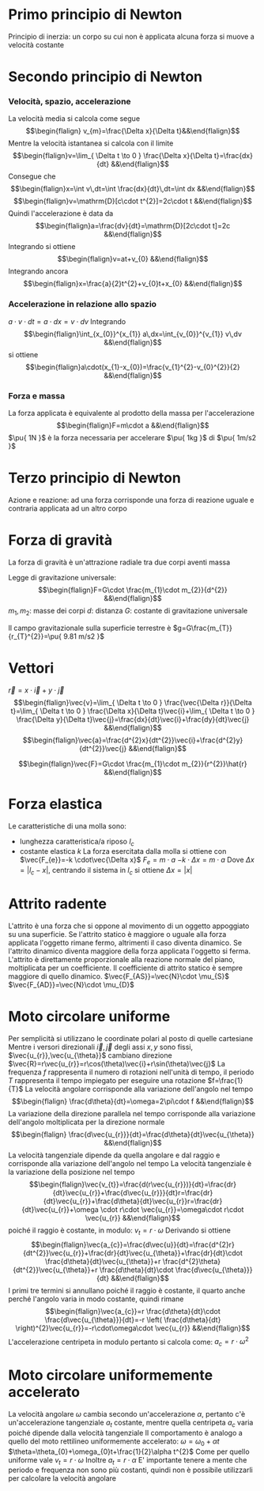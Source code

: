 # Primo principio di Newton
Principio di inerzia: un corpo su cui non è applicata alcuna forza si muove a velocità costante

# Secondo principio di Newton
### Velocità, spazio, accelerazione
La velocità media si calcola come segue
$$\begin{flalign} v_{m}=\frac{\Delta x}{\Delta t}&&\end{flalign}$$
Mentre la velocità istantanea si calcola con il limite
$$\begin{flalign}v=\lim_{ \Delta t \to 0 } \frac{\Delta x}{\Delta t}=\frac{dx}{dt} &&\end{flalign}$$
Consegue che
$$\begin{flalign}x=\int v\,dt=\int \frac{dx}{dt}\,dt=\int dx &&\end{flalign}$$
$$\begin{flalign}v=\mathrm{D}[c\cdot t^{2}]=2c\cdot t &&\end{flalign}$$
Quindi l'accelerazione è data da
$$\begin{flalign}a=\frac{dv}{dt}=\mathrm{D}[2c\cdot t]=2c &&\end{flalign}$$
Integrando si ottiene
$$\begin{flalign}v=at+v_{0} &&\end{flalign}$$
Integrando ancora
$$\begin{flalign}x=\frac{a}{2}t^{2}+v_{0}t+x_{0} &&\end{flalign}$$
### Accelerazione in relazione allo spazio
$a\cdot v\cdot dt=a\cdot dx=v\cdot dv$
Integrando
$$\begin{flalign}\int_{x_{0}}^{x_{1}} a\,dx=\int_{v_{0}}^{v_{1}} v\,dv &&\end{flalign}$$
si ottiene
$$\begin{flalign}a\cdot(x_{1}-x_{0})=\frac{v_{1}^{2}-v_{0}^{2}}{2} &&\end{flalign}$$
<div class="page-break" style="page-break-before: always;"></div>

### Forza e massa
La forza applicata è equivalente al prodotto della massa per l'accelerazione
$$\begin{flalign}F=m\cdot a &&\end{flalign}$$
$\pu{ 1N }$ è la forza necessaria per accelerare $\pu{ 1kg }$ di $\pu{ 1m/s2 }$

# Terzo principio di Newton
Azione e reazione: ad una forza corrisponde una forza di reazione uguale e contraria applicata ad un altro corpo

# Forza di gravità
La forza di gravità è un'attrazione radiale tra due corpi aventi massa

Legge di gravitazione universale: $$\begin{flalign}F=G\cdot \frac{m_{1}\cdot m_{2}}{d^{2}} &&\end{flalign}$$
$m_{1},m_{2}$: masse dei corpi
$d$: distanza
$G$: costante di gravitazione universale

Il campo gravitazionale sulla superficie terrestre è $g=G\frac{m_{T}}{r_{T}^{2}}=\pu{ 9.81 m/s2 }$

# Vettori
$\vec{r}=x\cdot \vec{i}+y\cdot \vec{j}$
$$\begin{flalign}\vec{v}=\lim_{ \Delta t \to 0 } \frac{\vec{\Delta r}}{\Delta t}=\lim_{ \Delta t \to 0 } \frac{\Delta x}{\Delta t}\vec{i}+\lim_{ \Delta t \to 0 } \frac{\Delta y}{\Delta t}\vec{j}=\frac{dx}{dt}\vec{i}+\frac{dy}{dt}\vec{j} &&\end{flalign}$$
$$\begin{flalign}\vec{a}=\frac{d^{2}x}{dt^{2}}\vec{i}+\frac{d^{2}y}{dt^{2}}\vec{j} &&\end{flalign}$$

$$\begin{flalign}\vec{F}=G\cdot \frac{m_{1}\cdot m_{2}}{r^{2}}\hat{r} &&\end{flalign}$$

# Forza elastica
Le caratteristiche di una molla sono:
- lunghezza caratteristica/a riposo $l_{c}$
- costante elastica $k$
La forza esercitata dalla molla si ottiene con
$\vec{F_{e}}=-k \cdot\vec{\Delta x}$
$F_{e}=m\cdot a$
$-k\cdot\Delta x=m\cdot a$
Dove $\Delta x=|l_{c}-x|$, centrando il sistema in $l_{c}$ si ottiene $\Delta x=|x|$
<div class="page-break" style="page-break-before: always;"></div>

# Attrito radente
L'attrito è una forza che si oppone al movimento di un oggetto appoggiato su una superficie. Se l'attrito statico è maggiore o uguale alla forza applicata l'oggetto rimane fermo, altrimenti il caso diventa dinamico. Se l'attrito dinamico diventa maggiore della forza applicata l'oggetto si ferma.
L'attrito è direttamente proporzionale alla reazione normale del piano, moltiplicata per un coefficiente. Il coefficiente di attrito statico è sempre maggiore di quello dinamico.
$\vec{F_{AS}}=\vec{N}\cdot \mu_{S}$
$\vec{F_{AD}}=\vec{N}\cdot \mu_{D}$

# Moto circolare uniforme
Per semplicità si utilizzano le coordinate polari al posto di quelle cartesiane
Mentre i versori direzionali $\vec{i},\vec{j}$ degli assi $x,y$ sono fissi, $\vec{u_{r}},\vec{u_{\theta}}$ cambiano direzione
$\vec{R}=r\vec{u_{r}}=r\cos(\theta)\vec{i}+r\sin(\theta)\vec{j}$
La frequenza $f$ rappresenta il numero di rotazioni nell'unità di tempo, il periodo $T$ rappresenta il tempo impiegato per eseguire una rotazione
$f=\frac{1}{T}$
La velocità angolare corrisponde alla variazione dell'angolo nel tempo
$$\begin{flalign} \frac{d\theta}{dt}=\omega=2\pi\cdot f &&\end{flalign}$$
La variazione della direzione parallela nel tempo corrisponde alla variazione dell'angolo moltiplicata per la direzione normale
$$\begin{flalign} \frac{d\vec{u_{r}}}{dt}=\frac{d\theta}{dt}\vec{u_{\theta}} &&\end{flalign}$$
La velocità tangenziale dipende da quella angolare e dal raggio e corrisponde alla variazione dell'angolo nel tempo
La velocità tangenziale è la variazione della posizione nel tempo
$$\begin{flalign}\vec{v_{t}}=\frac{d(r\vec{u_{r}})}{dt}=\frac{dr}{dt}\vec{u_{r}}+\frac{d\vec{u_{r}}}{dt}r=\frac{dr}{dt}\vec{u_{r}}+\frac{d\theta}{dt}\vec{u_{r}}r=\frac{dr}{dt}\vec{u_{r}}+\omega \cdot r\cdot \vec{u_{r}}=\omega\cdot r\cdot \vec{u_{r}} &&\end{flalign}$$
poiché il raggio è costante, in modulo: $v_{t}=r\cdot\omega$
Derivando si ottiene
$$\begin{flalign}\vec{a_{c}}=\frac{d\vec{u}}{dt}=\frac{d^{2}r}{dt^{2}}\vec{u_{r}}+\frac{dr}{dt}\vec{u_{\theta}}+\frac{dr}{dt}\cdot \frac{d\theta}{dt}\vec{u_{\theta}}+r \frac{d^{2}\theta}{dt^{2}}\vec{u_{\theta}}+r \frac{d\theta}{dt}\cdot \frac{d\vec{u_{\theta}}}{dt} &&\end{flalign}$$
I primi tre termini si annullano poiché il raggio è costante, il quarto anche perché l'angolo varia in modo costante, quindi rimane
$$\begin{flalign}\vec{a_{c}}=r \frac{d\theta}{dt}\cdot \frac{d\vec{u_{\theta}}}{dt}=-r \left( \frac{d\theta}{dt} \right)^{2}\vec{u_{r}}=-r\cdot\omega\cdot \vec{u_{r}} &&\end{flalign}$$
L'accelerazione centripeta in modulo pertanto si calcola come: $a_{c}=r\cdot\omega^{2}$

<div class="page-break" style="page-break-before: always;"></div>

# Moto circolare uniformemente accelerato
La velocità angolare $\omega$ cambia secondo un'accelerazione $\alpha$, pertanto c'è un'accelerazione tangenziale $a_{t}$ costante, mentre quella centripeta $a_{c}$ varia poiché dipende dalla velocità tangenziale
Il comportamento è analogo a quello del moto rettilineo uniformemente accelerato:
$\omega=\omega_{0}+\alpha t$
$\theta=\theta_{0}+\omega_{0}t+\frac{1}{2}\alpha t^{2}$
Come per quello uniforme vale $v_{t}=r\cdot\omega$
Inoltre $a_{t}=r\cdot\alpha$
E' importante tenere a mente che periodo e frequenza non sono più costanti, quindi non è possibile utilizzarli per calcolare la velocità angolare
